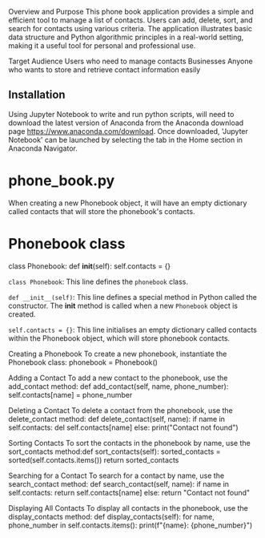 Overview and Purpose
This phone book application provides a simple and efficient tool to manage a list of contacts. Users can add, delete, sort, and search for contacts using various criteria. The application illustrates basic data structure and Python algorithmic principles in a real-world setting, making it a useful tool for personal and professional use.

Target Audience
Users who need to manage contacts
Businesses
Anyone who wants to store and retrieve contact information easily

## Installation
Using Jupyter Notebook to write and run python scripts, will need to download the latest version of Anaconda from the Anaconda download page https://www.anaconda.com/download. Once downloaded, 'Jupyter Notebook' can be launched  by selecting the tab in the Home section in Anaconda Navigator.

# phone_book.py
When creating a new Phonebook object, it will have an empty dictionary called contacts that will store the phonebook's contacts.

# Phonebook class
class Phonebook:
    def __init__(self):
        self.contacts = {}
        
`class Phonebook`: This line defines the `phonebook` class.

`def __init__(self)`: This line defines a special method in Python called the constructor. The __init__ method is called when a new `Phonebook` object is created.

`self.contacts = {}`: This line initialises an empty dictionary called contacts within the Phonebook object, which will store phonebook contacts.

Creating a Phonebook
To create a new phonebook, instantiate the Phonebook class:
phonebook = Phonebook()

Adding a Contact
To add a new contact to the phonebook, use the add_contact method:
def add_contact(self, name, phone_number):
        self.contacts[name] = phone_number

Deleting a Contact
To delete a contact from the phonebook, use the delete_contact method:
    def delete_contact(self, name):
        if name in self.contacts:
            del self.contacts[name]
        else:
            print("Contact not found")

Sorting Contacts
To sort the contacts in the phonebook by name, use the sort_contacts method:def sort_contacts(self):
        sorted_contacts = sorted(self.contacts.items())
        return sorted_contacts

Searching for a Contact
To search for a contact by name, use the search_contact method:
def search_contact(self, name):
        if name in self.contacts:
            return self.contacts[name]
        else:
            return "Contact not found"

Displaying All Contacts
To display all contacts in the phonebook, use the display_contacts method:
def display_contacts(self):
        for name, phone_number in self.contacts.items():
            print(f"{name}: {phone_number}")
